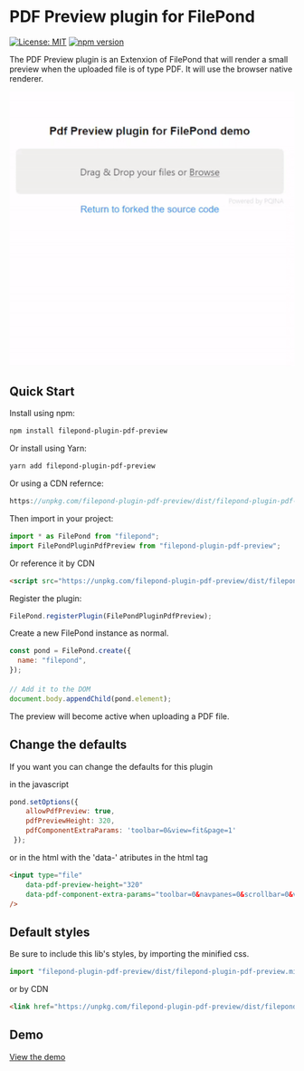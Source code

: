 # PDF Preview plugin for FilePond 

[![License: MIT](https://img.shields.io/badge/license-MIT-blue.svg)](https://github.com/Adri-Glez/filepond-plugin-pdf-preview/blob/master/LICENSE)
[![npm version](https://badge.fury.io/js/filepond-plugin-pdf-preview.svg)](https://www.npmjs.com/package/filepond-plugin-pdf-preview)

The PDF Preview plugin is an Extenxion of FilePond that will render a small preview when the uploaded file is of type PDF. It will use the browser native renderer.

<img src="https://raw.githubusercontent.com/Adri-Glez/filepond-plugin-pdf-preview/main/recDemoPdfFullPage2.gif" width="508" alt=""/>

## Quick Start

Install using npm:

```bash
npm install filepond-plugin-pdf-preview
```

Or install using Yarn:

```bash
yarn add filepond-plugin-pdf-preview
```
Or using a CDN refernce:

```js
https://unpkg.com/filepond-plugin-pdf-preview/dist/filepond-plugin-pdf-preview.min.js
```


Then import in your project:

```js
import * as FilePond from "filepond";
import FilePondPluginPdfPreview from "filepond-plugin-pdf-preview";
```

Or reference it by CDN

```html
<script src="https://unpkg.com/filepond-plugin-pdf-preview/dist/filepond-plugin-pdf-preview.min.js"></script>
```


Register the plugin:

```js
FilePond.registerPlugin(FilePondPluginPdfPreview);
```

Create a new FilePond instance as normal.

```js
const pond = FilePond.create({
  name: "filepond",
});

// Add it to the DOM
document.body.appendChild(pond.element);
```

The preview will become active when uploading a PDF file.

## Change the defaults

If you want you can change the defaults for this plugin

in the javascript  
```js
pond.setOptions({
    allowPdfPreview: true,
    pdfPreviewHeight: 320,
    pdfComponentExtraParams: 'toolbar=0&view=fit&page=1'            
 });
```
or in the html with the 'data-' atributes in the html tag
```html
<input type="file"         
    data-pdf-preview-height="320"  
    data-pdf-component-extra-params="toolbar=0&navpanes=0&scrollbar=0&view=fitH"
/>
```

## Default styles

Be sure to include this lib's styles, by importing the minified css.

```js
import "filepond-plugin-pdf-preview/dist/filepond-plugin-pdf-preview.min.css";
```

or by CDN

```html
<link href="https://unpkg.com/filepond-plugin-pdf-preview/dist/filepond-plugin-pdf-preview.min.css" rel="stylesheet">
```

## Demo

[View the demo](https://Adri-Glez.github.io/filepond-plugin-pdf-preview/)
